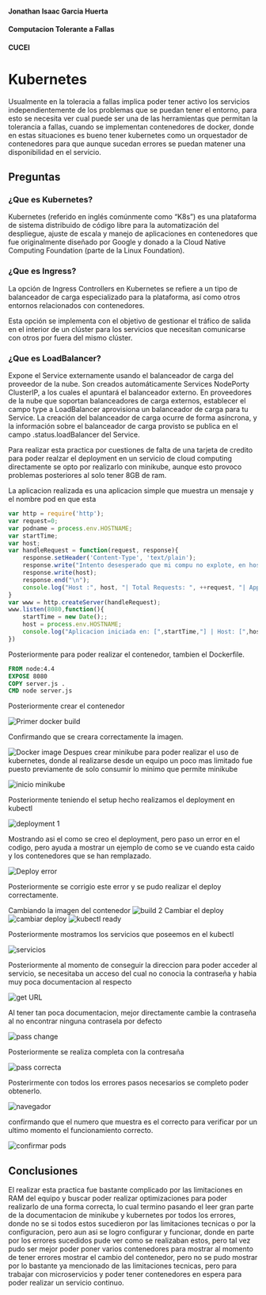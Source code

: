 #### Jonathan Isaac Garcia Huerta
#### Computacion Tolerante a Fallas
#### CUCEI

# Kubernetes
Usualmente en la toleracia a fallas implica poder tener activo los servicios independientemente de los problemas que se puedan tener el entorno, para esto se necesita ver cual puede ser una de las herramientas que permitan la tolerancia a fallas, cuando se implementan contenedores de docker, donde en estas situaciones es bueno tener kubernetes como un orquestador de contenedores para que aunque sucedan errores se puedan matener una disponibilidad en el servicio.


## Preguntas
### **¿Que es Kubernetes?**
Kubernetes (referido en inglés comúnmente como “K8s”) es una plataforma de sistema distribuido de código libre para la automatización del despliegue, ajuste de escala y manejo de aplicaciones en contenedores​ que fue originalmente diseñado por Google y donado a la Cloud Native Computing Foundation (parte de la Linux Foundation).
### **¿Que es Ingress?**
La opción de Ingress Controllers en Kubernetes se refiere a un tipo de balanceador de carga especializado para la plataforma, así como otros entornos relacionados con contenedores.

Esta opción se implementa con el objetivo de gestionar el tráfico de salida en el interior de un clúster para los servicios que necesitan comunicarse con otros por fuera del mismo clúster.
### **¿Que es LoadBalancer?**
 Expone el Service externamente usando el balanceador de carga del proveedor de la nube. Son creados automáticamente Services NodePorty ClusterIP, a los cuales el apuntará el balanceador externo.
 En proveedores de la nube que soportan balanceadores de carga externos, establecer el campo type a LoadBalancer aprovisiona un balanceador de carga para tu Service. La creación del balanceador de carga ocurre de forma asíncrona, y la información sobre el balanceador de carga provisto se publica en el campo .status.loadBalancer del Service.

Para realizar esta practica por cuestiones de falta de una tarjeta de credito para poder realzar el deployment en un servicio de cloud computing directamente se opto por realizarlo con minikube, aunque esto provoco problemas posteriores al solo tener 8GB de ram.

La aplicacion realizada es una aplicacion simple que muestra un mensaje y el nombre pod en que esta

``` javascript
var http = require('http');
var request=0;
var podname = process.env.HOSTNAME;
var startTime;
var host;
var handleRequest = function(request, response){
    response.setHeader('Content-Type', 'text/plain');
    response.write("Intento desesperado que mi compu no explote, en host: ");
    response.write(host);
    response.end("\n");
    console.log("Host :", host, "| Total Requests: ", ++request, "| App Uptime:", (new Date() - startTime/1000 , "seconds", "| log time:", new Date()));
}
var www = http.createServer(handleRequest);
www.listen(8080,function(){
    startTime = new Date();;
    host = process.env.HOSTNAME;
    console.log("Aplicacion iniciada en: [",startTime,"] | Host: [",host,"]\n");
})
```

Posteriormente para poder realizar el contenedor, tambien el Dockerfile.

``` Dockerfile
FROM node:4.4
EXPOSE 8080
COPY server.js .
CMD node server.js
```
Posteriormente crear el contenedor

![Primer docker build](assets/docker%20build.png)

Confirmando que se creara correctamente la imagen.

![Docker image](assets/docker%20images.png)
Despues crear minikube para poder realizar el uso de kubernetes, donde al realizarse desde un equipo un poco mas limitado fue puesto previamente de solo consumir lo minimo que permite minikube

![inicio minikube](assets/minikube%20start.png)

Posteriormente teniendo el setup hecho realizamos el deployment en kubectl

![deployment 1](assets/create%20doplyment.png)

Mostrando asi el como se creo el deployment, pero paso un error en el codigo, pero ayuda a mostrar un ejemplo de como se ve cuando esta caido y los contenedores que se han remplazado.

![Deploy error](assets/kubectl%20errors.png)

Posteriormente se corrigio este error y se pudo realizar el deploy correctamente.

Cambiando la imagen del contenedor
![build 2](assets/docker%20build%202.png)
Cambiar el deploy 
![cambiar deploy](assets/cambiar%20deploy.png)
![kubectl ready](assets/kubectl%20expose.png)

Posteriormente mostramos los servicios que poseemos en el kubectl

![servicios](assets/get%20services.png)

Posteriormente al momento de conseguir la direccion para poder acceder al servicio, se necesitaba un acceso del cual no conocia la contraseña y habia muy poca documentacion al respecto

![get URL](assets/get%20URL%20pass%20forgot.png)

Al tener tan poca documentacion, mejor directamente cambie la contraseña al no encontrar ninguna contrasela por defecto

![pass change](assets/cambiar%20contrase%C3%B1a.png)

 Posteriormente se realiza completa con la contresaña

 ![pass correcta](assets/pass%20correcta.png)

 Posterirmente con todos los errores pasos necesarios se completo poder obtenerlo.

 ![navegador](assets/navegador.png)

 confirmando que el numero que muestra es el correcto para verificar por un ultimo momento el funcionamiento correcto.

 ![confirmar pods](assets/confirmando%20pods.png)

 ## Conclusiones

El realizar esta practica fue bastante complicado por las limitaciones en RAM del equipo y buscar poder realizar optimizaciones para poder realizarlo de una forma correcta, lo cual termino pasando el leer gran parte de la documentacion de minikube y kubernetes por todos los errores, donde no se si todos estos sucedieron por las limitaciones tecnicas o por la configuracion, pero aun asi se logro configurar y funcionar, donde en parte por los errores sucedidos pude ver como se realizaban estos, pero tal vez pudo ser mejor poder poner varios contenedores para mostrar al momento de tener errores mostrar el cambio del contenedor, pero no se pudo mostrar por lo bastante ya mencionado de las limitaciones tecnicas, pero para trabajar con microservicios y poder tener contenedores en espera para poder realizar un servicio continuo.
